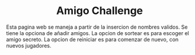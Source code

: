 <h1 align="center"> Amigo Challenge </h1>
<p>
  Esta pagina web se maneja a partir de la insercion de nombres validos.
  Se tiene la opciona de añadir amigos.
  La opcion de sortear es para escoger el amigo secreto.
  La opcion de reiniciar es para comenzar de nuevo, con nuevos jugadores.
</p>
